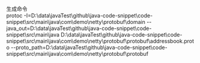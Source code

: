 生成命令  
protoc -I=D:\data\javaTest\github\java-code-snippet\code-snippet\src\main\java\com\demo\netty\protobuf\domain   --java_out=D:\data\javaTest\github\java-code-snippet\code-snippet\src\main\java D:\data\javaTest\github\java-code-snippet\code-snippet\src\main\java\com\demo\netty\protobuf\protobuf\addressbook.proto  --proto_path=D:\data\javaTest\github\java-code-snippet\code-snippet\src\main\java\com\demo\netty\protobuf\protobuf